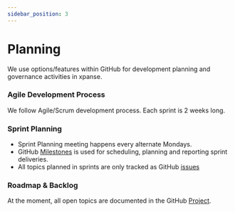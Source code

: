 ```yaml
---
sidebar_position: 3
---
```


# Planning

We use options/features within GitHub for development planning and governance activities in xpanse.

### Agile Development Process

We follow Agile/Scrum development process. Each sprint is 2 weeks long.

### Sprint Planning

-   Sprint Planning meeting happens every alternate Mondays.
-   GitHub [Milestones](https://github.com/eclipse-xpanse/xpanse/milestones) is used for scheduling, planning and reporting sprint deliveries.
-   All topics planned in sprints are only tracked as GitHub [issues](https://github.com/eclipse-xpanse/xpanse/issues)

### Roadmap & Backlog

At the moment, all open topics are documented in the GitHub [Project](https://github.com/orgs/eclipse-xpanse/projects/1).
